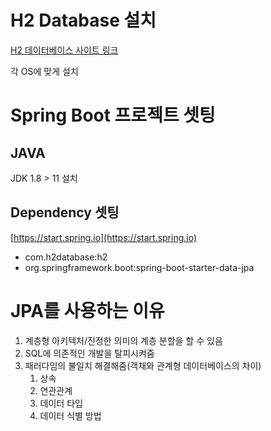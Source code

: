 # H2 Database 설치

[H2 데이터베이스 사이트 링크](https://h2database.com/html/main.html)

각 OS에 맞게 설치

# Spring Boot 프로젝트 셋팅
## JAVA
JDK 1.8 > 11 설치

## Dependency 셋팅
[https://start.spring.io](https://start.spring.io)
- com.h2database:h2
- org.springframework.boot:spring-boot-starter-data-jpa

# JPA를 사용하는 이유
1. 계층형 아키텍처/진정한 의미의 계층 분할을 할 수 있음
2. SQL에 의존적인 개발을 탈피시켜줌
3. 패러다임의 불일치 해결해줌(객채와 관계형 데이터베이스의 차이)
   1. 상속
   2. 연관관계
   3. 데이터 타입
   4. 데이터 식별 방법